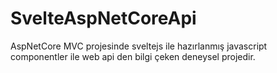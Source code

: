 # SvelteAspNetCoreApi
AspNetCore MVC projesinde sveltejs ile hazırlanmış javascript componentler ile web api den bilgi çeken deneysel projedir.
